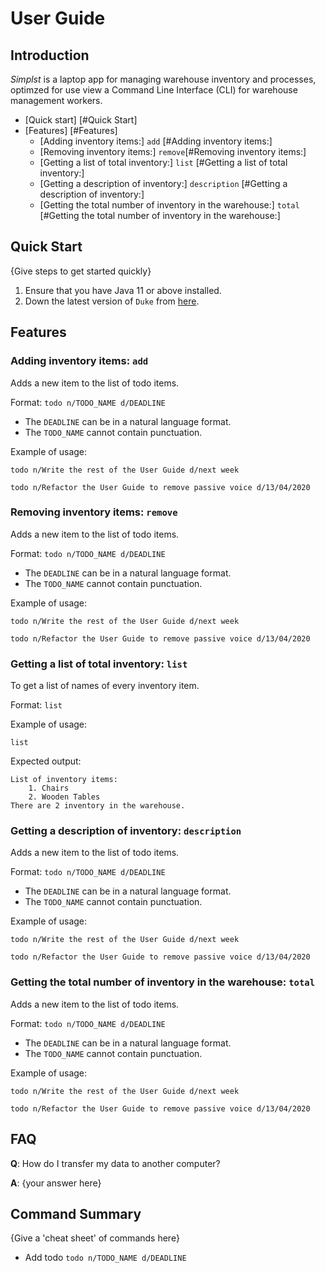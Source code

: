 # User Guide

## Introduction

*Simplst* is a laptop app for managing warehouse inventory and processes, optimzed for use view a Command Line Interface
(CLI) for warehouse management workers.

* [Quick start] [#Quick Start]
* [Features] [#Features]
  * [Adding inventory items:] `add` [#Adding inventory items:]
  * [Removing inventory items:] `remove`[#Removing inventory items:]
  * [Getting a list of total inventory:] `list` [#Getting a list of total inventory:]
  * [Getting a description of inventory:] `description` [#Getting a description of inventory:]
  * [Getting the total number of inventory in the warehouse:] `total` [#Getting the total number of inventory 
  in the warehouse:]

## Quick Start

{Give steps to get started quickly}

1. Ensure that you have Java 11 or above installed.
1. Down the latest version of `Duke` from [here](http://link.to/duke).

## Features

### Adding inventory items: `add`
Adds a new item to the list of todo items.

Format: `todo n/TODO_NAME d/DEADLINE`

* The `DEADLINE` can be in a natural language format.
* The `TODO_NAME` cannot contain punctuation.  

Example of usage: 

`todo n/Write the rest of the User Guide d/next week`

`todo n/Refactor the User Guide to remove passive voice d/13/04/2020`

### Removing inventory items: `remove`
Adds a new item to the list of todo items.

Format: `todo n/TODO_NAME d/DEADLINE`

* The `DEADLINE` can be in a natural language format.
* The `TODO_NAME` cannot contain punctuation.

Example of usage:

`todo n/Write the rest of the User Guide d/next week`

`todo n/Refactor the User Guide to remove passive voice d/13/04/2020`

### Getting a list of total inventory: `list`
To get a list of names of every inventory item.

Format: `list`

Example of usage:

`list`

Expected output: 
```
List of inventory items:
    1. Chairs
    2. Wooden Tables
There are 2 inventory in the warehouse.
```

### Getting a description of inventory: `description`
Adds a new item to the list of todo items.

Format: `todo n/TODO_NAME d/DEADLINE`

* The `DEADLINE` can be in a natural language format.
* The `TODO_NAME` cannot contain punctuation.

Example of usage:

`todo n/Write the rest of the User Guide d/next week`

`todo n/Refactor the User Guide to remove passive voice d/13/04/2020`

### Getting the total number of inventory in the warehouse: `total`
Adds a new item to the list of todo items.

Format: `todo n/TODO_NAME d/DEADLINE`

* The `DEADLINE` can be in a natural language format.
* The `TODO_NAME` cannot contain punctuation.

Example of usage:

`todo n/Write the rest of the User Guide d/next week`

`todo n/Refactor the User Guide to remove passive voice d/13/04/2020`

## FAQ

**Q**: How do I transfer my data to another computer? 

**A**: {your answer here}

## Command Summary

{Give a 'cheat sheet' of commands here}

* Add todo `todo n/TODO_NAME d/DEADLINE`
